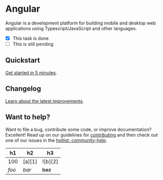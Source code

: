 # Angular

Angular is a development platform for building mobile and desktop web applications using Typescript/JavaScript and other languages.

- [x] This task is done
- [ ] This is still pending

## Quickstart

[Get started in 5 minutes][quickstart].

## Changelog

[Learn about the latest improvements][changelog].

## Want to help?

Want to file a bug, contribute some code, or improve documentation? Excellent! Read up on our
guidelines for [contributing][contributing] and then check out one of our issues in the [hotlist: community-help](https://github.com/angular/angular/labels/hotlist%3A%20community-help).

[browserstack]: https://www.browserstack.com/automate/public-build/LzF3RzBVVGt6VWE2S0hHaC9uYllOZz09LS1BVjNTclBKV0x4eVRlcjA4QVY1M0N3PT0=--eb4ce8c8dc2c1c5b2b5352d473ee12a73ac20e06
[contributing]: https://github.com/angular/angular/blob/master/CONTRIBUTING.md
[quickstart]: https://angular.io/guide/quickstart
[changelog]: https://github.com/angular/angular/blob/master/CHANGELOG.md
[ng]: https://angular.io

| h1    |   h2    |      h3 |
| ----- | ------- | ------ |
| 100   | [a][1]  | ![b][2] |
| _foo_ | *bar* | ~~baz~~ |
